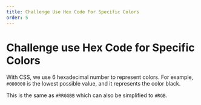 ```yaml
---
title: Challenge Use Hex Code For Specific Colors
order: 5
---
```

# Challenge use Hex Code for Specific Colors

With CSS, we use 6 hexadecimal number to represent colors. For example, `#000000` is the lowest possible value, and it represents the color black.

This is the same as `#RRGGBB` which can also be simplified to `#RGB`.
